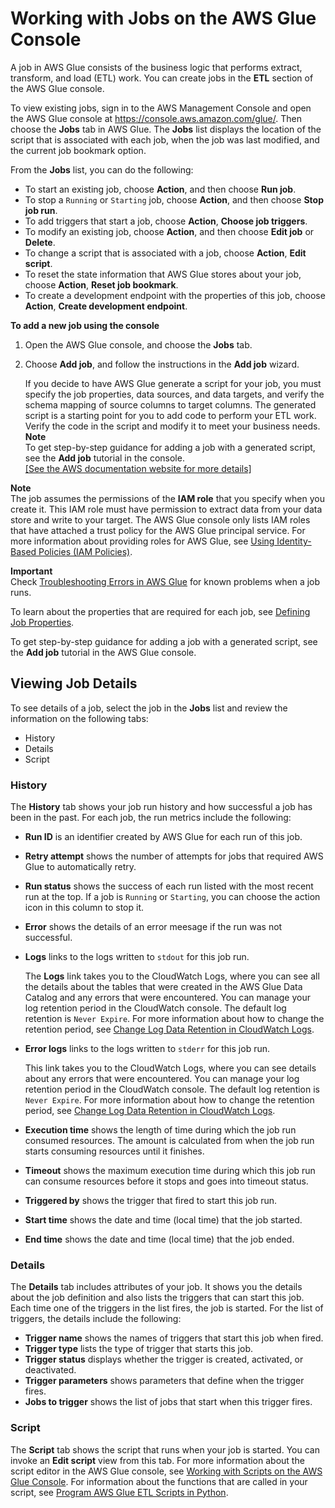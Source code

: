# Working with Jobs on the AWS Glue Console<a name="console-jobs"></a>

A job in AWS Glue consists of the business logic that performs extract, transform, and load \(ETL\) work\. You can create jobs in the **ETL** section of the AWS Glue console\. 

To view existing jobs, sign in to the AWS Management Console and open the AWS Glue console at [https://console\.aws\.amazon\.com/glue/](https://console.aws.amazon.com/glue/)\. Then choose the **Jobs** tab in AWS Glue\. The **Jobs** list displays the location of the script that is associated with each job, when the job was last modified, and the current job bookmark option\. 

From the **Jobs** list, you can do the following:
+ To start an existing job, choose **Action**, and then choose **Run job**\.
+ To stop a `Running` or `Starting` job, choose **Action**, and then choose **Stop job run**\.
+ To add triggers that start a job, choose **Action**, **Choose job triggers**\.
+ To modify an existing job, choose **Action**, and then choose **Edit job** or **Delete**\.
+ To change a script that is associated with a job, choose **Action**, **Edit script**\.
+ To reset the state information that AWS Glue stores about your job, choose **Action**, **Reset job bookmark**\.
+ To create a development endpoint with the properties of this job, choose **Action**, **Create development endpoint**\.

**To add a new job using the console**

1. Open the AWS Glue console, and choose the **Jobs** tab\.

1. Choose **Add job**, and follow the instructions in the **Add job** wizard\.

   If you decide to have AWS Glue generate a script for your job, you must specify the job properties, data sources, and data targets, and verify the schema mapping of source columns to target columns\. The generated script is a starting point for you to add code to perform your ETL work\. Verify the code in the script and modify it to meet your business needs\.
**Note**  
To get step\-by\-step guidance for adding a job with a generated script, see the **Add job** tutorial in the console\.    
[\[See the AWS documentation website for more details\]](http://docs.aws.amazon.com/glue/latest/dg/console-jobs.html)

**Note**  
The job assumes the permissions of the **IAM role** that you specify when you create it\. This IAM role must have permission to extract data from your data store and write to your target\. The AWS Glue console only lists IAM roles that have attached a trust policy for the AWS Glue principal service\. For more information about providing roles for AWS Glue, see [Using Identity\-Based Policies \(IAM Policies\)](using-identity-based-policies.md)\.

**Important**  
Check [Troubleshooting Errors in AWS Glue](glue-troubleshooting-errors.md) for known problems when a job runs\.

To learn about the properties that are required for each job, see [Defining Job Properties](add-job.md#create-job)\.

To get step\-by\-step guidance for adding a job with a generated script, see the **Add job** tutorial in the AWS Glue console\.

## Viewing Job Details<a name="console-jobs-details"></a>

To see details of a job, select the job in the **Jobs** list and review the information on the following tabs:
+ History
+ Details
+ Script

### History<a name="console-jobs-details-history"></a>

The **History** tab shows your job run history and how successful a job has been in the past\. For each job, the run metrics include the following:
+ **Run ID** is an identifier created by AWS Glue for each run of this job\.
+ **Retry attempt** shows the number of attempts for jobs that required AWS Glue to automatically retry\.
+ **Run status** shows the success of each run listed with the most recent run at the top\. If a job is `Running` or `Starting`, you can choose the action icon in this column to stop it\.
+ **Error** shows the details of an error meesage if the run was not successful\.
+ **Logs** links to the logs written to `stdout` for this job run\.

  The **Logs** link takes you to the CloudWatch Logs, where you can see all the details about the tables that were created in the AWS Glue Data Catalog and any errors that were encountered\. You can manage your log retention period in the CloudWatch console\. The default log retention is `Never Expire`\. For more information about how to change the retention period, see [Change Log Data Retention in CloudWatch Logs](http://docs.aws.amazon.com/AmazonCloudWatch/latest/logs/SettingLogRetention.html)\.
+ **Error logs** links to the logs written to `stderr` for this job run\. 

  This link takes you to the CloudWatch Logs, where you can see details about any errors that were encountered\. You can manage your log retention period in the CloudWatch console\. The default log retention is `Never Expire`\. For more information about how to change the retention period, see [Change Log Data Retention in CloudWatch Logs](http://docs.aws.amazon.com/AmazonCloudWatch/latest/logs/SettingLogRetention.html)\.
+ **Execution time** shows the length of time during which the job run consumed resources\. The amount is calculated from when the job run starts consuming resources until it finishes\.
+ **Timeout** shows the maximum execution time during which this job run can consume resources before it stops and goes into timeout status\.
+ **Triggered by** shows the trigger that fired to start this job run\.
+ **Start time** shows the date and time \(local time\) that the job started\.
+ **End time** shows the date and time \(local time\) that the job ended\.

### Details<a name="console-jobs-details-details"></a>

The **Details** tab includes attributes of your job\. It shows you the details about the job definition and also lists the triggers that can start this job\. Each time one of the triggers in the list fires, the job is started\. For the list of triggers, the details include the following:
+ **Trigger name** shows the names of triggers that start this job when fired\.
+ **Trigger type** lists the type of trigger that starts this job\.
+ **Trigger status** displays whether the trigger is created, activated, or deactivated\.
+ **Trigger parameters** shows parameters that define when the trigger fires\.
+ **Jobs to trigger** shows the list of jobs that start when this trigger fires\.

### Script<a name="console-jobs-details-script"></a>

The **Script** tab shows the script that runs when your job is started\. You can invoke an **Edit script** view from this tab\. For more information about the script editor in the AWS Glue console, see [Working with Scripts on the AWS Glue Console](console-edit-script.md)\. For information about the functions that are called in your script, see [Program AWS Glue ETL Scripts in Python](aws-glue-programming-python.md)\.